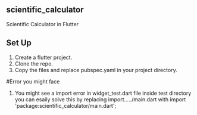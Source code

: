 ## scientific_calculator

Scientific Calculator in Flutter

## Set Up 
1. Create a flutter project.
2. Clone the repo.
3. Copy the files and replace pubspec.yaml in your project directory.


#Error you might face
1. You might see a import error in widget_test.dart file inside test directory
   you can esaily solve this by replacing import...../main.dart with import 'package:scientific_calculator/main.dart';



